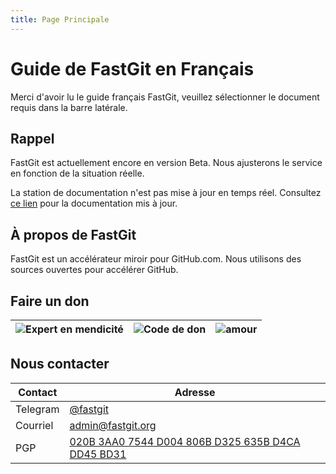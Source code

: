 ```yaml
---
title: Page Principale
---
```


# Guide de FastGit en Français

Merci d'avoir lu le guide français FastGit, veuillez sélectionner le document requis dans la barre latérale.

## Rappel

FastGit est actuellement encore en version Beta. Nous ajusterons le service en fonction de la situation réelle.

La station de documentation n'est pas mise à jour en temps réel. Consultez [ce lien](https://github.com/fastgitorg/document) pour la documentation mis à jour.

## À propos de FastGit

FastGit est un accélérateur miroir pour GitHub.com. Nous utilisons des sources ouvertes pour accélérer GitHub.

## Faire un don

| ![Expert en mendicité](https://cdn.jsdelivr.net/gh/FastGitORG/Static@fcb1313cad55621d02eab9526c81871f2356d34a/yaofan-expert.jpg) | ![Code de don](https://cdn.jsdelivr.net/gh/FastGitORG/Static@6c17d9cd35b8d8eea3bcaee88ab892927d56099a/ZanshangCode_Kevin.png) | ![amour](https://cdn.jsdelivr.net/gh/FastGitORG/Static@fcb1313cad55621d02eab9526c81871f2356d34a/love.jpg) |
| --- | --- | --- |

## Nous contacter

|Contact |Adresse |
| ------- | ---- |
| Telegram | [@fastgit](https://t.me/fastgit) |
| Courriel | [admin@fastgit.org](mailto:admin@fastgit.org) |
| PGP | [020B 3AA0 7544 D004 806B D325 635B D4CA DD45 BD31](https://raw.githubusercontent.com/FastGitORG/PGP/main/public.asc)|
